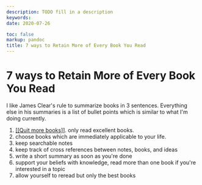 ```yaml
---
description: TODO fill in a description
keywords: 
date: 2020-07-26

toc: false
markup: pandoc
title: 7 ways to Retain More of Every Book You Read
---
```


# 7 ways to Retain More of Every Book You Read

I like James Clear's rule to summarize books in 3 sentences.
Everything else in his summaries is a list of bullet points which is similar to what I'm doing currently.

1. [[[Quit more books]]](). only read excellent books.
2. choose books which are immediately applicable to your life.
3. keep searchable notes
4. keep track of cross references between notes, books, and ideas
5. write a short summary as soon as you're done
6. support your beliefs with knowledge, read more than one book if you're interested in a topic
7. allow yourself to reread but only the best books